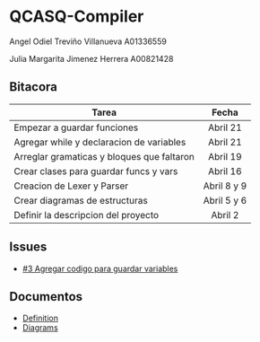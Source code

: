 # QCASQ-Compiler

Angel Odiel Treviño Villanueva A01336559

Julia Margarita Jimenez Herrera A00821428

## Bitacora
| Tarea                                      |   Fecha     |
|------------------------------------------- |:-----------:|
| Empezar a guardar funciones                | Abril 21    |
| Agregar while y declaracion de variables   | Abril 21    |
| Arreglar gramaticas y bloques que faltaron | Abril 19    |
| Crear clases para guardar funcs y vars     | Abril 16    |
| Creacion de Lexer y Parser                 | Abril 8 y 9 |
| Crear diagramas de estructuras             | Abril 5 y 6 |
| Definir la descripcion del proyecto        | Abril 2     |

## Issues
- [#3 Agregar codigo para guardar variables](https://github.com/angeltrevinov/QCASQ-Compiler/issues/3)

## Documentos
- [Definition](https://www.notion.so/Descripci-n-del-proyecto-c1dfad14ee7949d486b7adef5adeff98)
- [Diagrams](https://lucid.app/lucidchart/invitations/accept/ceed37c7-75ad-4741-bd13-869e665169f7?viewport_loc=-11%2C-11%2C2219%2C1108%2C0_0)
